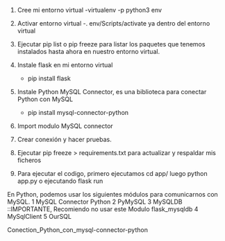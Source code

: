 1. Cree mi entorno virtual
	-virtualenv -p python3 env
    
2. Activar entorno virtual
	-. env/Scripts/activate  ya dentro del entorno virtual

3. Ejecutar pip list o pip freeze para listar los paquetes que tenemos 
    instalados hasta ahora en nuestro entorno virtual.

4. Instale flask en mi entorno virtual
    - pip install flask

5. Instale Python MySQL Connector, es una biblioteca para conectar Python con MySQL
    - pip install mysql-connector-python

6. Import modulo MySQL connector

7. Crear conexión y hacer pruebas.

8. Ejecutar pip freeze > requirements.txt para actualizar y respaldar mis ficheros

9. Para ejecutar el codigo, primero ejecutamos cd app/ 
    luego python app.py  o ejecutando flask run


En Python, podemos usar los siguientes módulos para comunicarnos con MySQL.
1  MySQL Connector Python
2  PyMySQL
3  MySQLDB ::IMPORTANTE, Recomiendo no usar este Modulo  flask_mysqldb
4  MySqlClient
5  OurSQL

Conection_Python_con_mysql-connector-python

